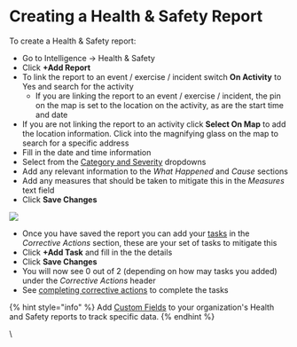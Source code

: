 # Creating a Health & Safety Report

To create a Health & Safety report:

* Go to Intelligence -> Health & Safety
* Click **+Add Report**
* To link the report to an event / exercise / incident switch **On Activity** to Yes and search for the activity
  * If you are linking the report to an event / exercise / incident, the pin on the map is set to the location on the activity, as are the start time and date
* If you are not linking the report to an activity click **Select On Map** to add the location information. Click into the magnifying glass on the map to search for a specific address
* Fill in the date and time information
* Select from the [Category and Severity](configuring-the-categories-and-severities.md) dropdowns
* Add any relevant information to the _What Happened_ and _Cause_ sections
* Add any measures that should be taken to mitigate this in the _Measures_ text field
* Click **Save Changes**

![](<../../.gitbook/assets/creating health and safety reports.gif>)

* Once you have saved the report you can add your [tasks](../tasks/) in the _Corrective Actions_ section, these are your set of tasks to mitigate this&#x20;
* Click **+Add Task** and fill in the the details
* Click **Save Changes**
* You will now see 0 out of 2 (depending on how may tasks you added) under the _Corrective Actions_ header
* See [completing corrective actions](completing-corrective-actions.md) to complete the tasks

{% hint style="info" %}
Add [Custom Fields](../custom-fields/) to your organization's Health and Safety reports to track specific data.
{% endhint %}

\
